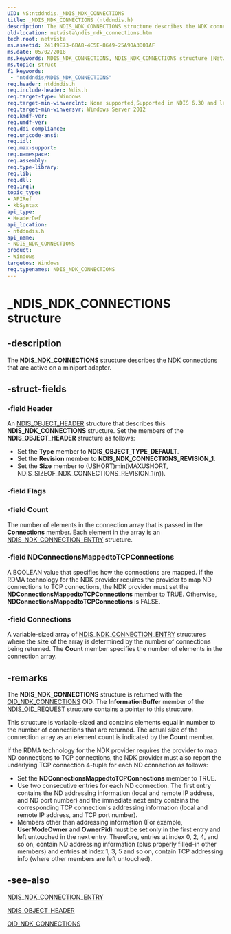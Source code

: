 ```yaml
---
UID: NS:ntddndis._NDIS_NDK_CONNECTIONS
title: _NDIS_NDK_CONNECTIONS (ntddndis.h)
description: The NDIS_NDK_CONNECTIONS structure describes the NDK connections that are active on a miniport adapter.
old-location: netvista\ndis_ndk_connections.htm
tech.root: netvista
ms.assetid: 24149E73-6BA8-4C5E-8649-25A90A3D01AF
ms.date: 05/02/2018
ms.keywords: NDIS_NDK_CONNECTIONS, NDIS_NDK_CONNECTIONS structure [Network Drivers Starting with Windows Vista], PNDIS_NDK_CONNECTIONS, PNDIS_NDK_CONNECTIONS structure pointer [Network Drivers Starting with Windows Vista], _NDIS_NDK_CONNECTIONS, netvista.ndis_ndk_connections, ntddndis/NDIS_NDK_CONNECTIONS, ntddndis/PNDIS_NDK_CONNECTIONS
ms.topic: struct
f1_keywords:
 - "ntddndis/NDIS_NDK_CONNECTIONS"
req.header: ntddndis.h
req.include-header: Ndis.h
req.target-type: Windows
req.target-min-winverclnt: None supported,Supported in NDIS 6.30 and later.
req.target-min-winversvr: Windows Server 2012
req.kmdf-ver: 
req.umdf-ver: 
req.ddi-compliance: 
req.unicode-ansi: 
req.idl: 
req.max-support: 
req.namespace: 
req.assembly: 
req.type-library: 
req.lib: 
req.dll: 
req.irql: 
topic_type:
- APIRef
- kbSyntax
api_type:
- HeaderDef
api_location:
- ntddndis.h
api_name:
- NDIS_NDK_CONNECTIONS
product:
- Windows
targetos: Windows
req.typenames: NDIS_NDK_CONNECTIONS
---
```


# _NDIS_NDK_CONNECTIONS structure


## -description


The <b>NDIS_NDK_CONNECTIONS</b> structure describes the NDK connections that are active on a miniport adapter.


## -struct-fields




### -field Header

An <a href="https://docs.microsoft.com/windows-hardware/drivers/ddi/content/ntddndis/ns-ntddndis-_ndis_object_header">NDIS_OBJECT_HEADER</a> structure that describes this <b>NDIS_NDK_CONNECTIONS</b> structure. Set the members of the <b>NDIS_OBJECT_HEADER</b> structure as follows:

<ul>
<li>Set the <b>Type</b> member to <b>NDIS_OBJECT_TYPE_DEFAULT</b>.</li>
<li>Set the <b>Revision</b> member to <b>NDIS_NDK_CONNECTIONS_REVISION_1</b>.</li>
<li>Set the <b>Size</b> member to (USHORT)min(MAXUSHORT, NDIS_SIZEOF_NDK_CONNECTIONS_REVISION_1(n)).</li>
</ul>

### -field Flags

 


### -field Count

The number of elements in the connection array that is passed in the <b>Connections</b> member. Each element in the array is an <a href="https://docs.microsoft.com/windows-hardware/drivers/ddi/content/ntddndis/ns-ntddndis-_ndis_ndk_connection_entry">NDIS_NDK_CONNECTION_ENTRY</a> structure. 


### -field NDConnectionsMappedtoTCPConnections

A BOOLEAN value that specifies how the connections are mapped. If the RDMA technology for the NDK provider requires the provider to map ND connections to TCP connections, the NDK provider must set the <b>NDConnectionsMappedtoTCPConnections</b> member to TRUE. Otherwise, <b>NDConnectionsMappedtoTCPConnections</b> is FALSE.


### -field Connections

A variable-sized array of <a href="https://docs.microsoft.com/windows-hardware/drivers/ddi/content/ntddndis/ns-ntddndis-_ndis_ndk_connection_entry">NDIS_NDK_CONNECTION_ENTRY</a> structures where the size of the array is determined by the number of connections being returned. The <b>Count</b> member  specifies the number of elements in the connection array. 


## -remarks



The <b>NDIS_NDK_CONNECTIONS</b> structure is returned with the <a href="https://docs.microsoft.com/windows-hardware/drivers/network/oid-ndk-connections">OID_NDK_CONNECTIONS</a> OID. The <b>InformationBuffer</b> member of the <a href="https://docs.microsoft.com/windows-hardware/drivers/ddi/content/ndis/ns-ndis-_ndis_oid_request">NDIS_OID_REQUEST</a> structure contains a pointer to this structure.



This structure is variable-sized and contains elements equal in number to the number of connections that are returned. The actual size of the connection array as an element count is indicated by the <b>Count</b> member. 

If the RDMA technology for the NDK provider requires the provider to map ND connections to TCP connections, the NDK provider must also report the underlying TCP connection 4-tuple for each ND connection as follows:

<ul>
<li>Set the <b>NDConnectionsMappedtoTCPConnections</b> member to TRUE.</li>
<li>Use two consecutive entries for each ND connection. The first entry contains the ND addressing information (local and remote IP address, and ND port number) and the immediate next entry contains the corresponding TCP connection's addressing information (local and remote IP address, and TCP port number). 

</li>
<li>Members other than addressing information (For example, <b>UserModeOwner</b> and <b>OwnerPid</b>) must be set only in the first entry  and left untouched in the next entry. Therefore, entries at index 0, 2, 4, and so on, contain ND addressing information (plus properly filled-in other members) and entries at index 1, 3, 5 and so on, contain TCP addressing info (where other members are left untouched).

</li>
</ul>



## -see-also




<a href="https://docs.microsoft.com/windows-hardware/drivers/ddi/content/ntddndis/ns-ntddndis-_ndis_ndk_connection_entry">NDIS_NDK_CONNECTION_ENTRY</a>



<a href="https://docs.microsoft.com/windows-hardware/drivers/ddi/content/ntddndis/ns-ntddndis-_ndis_object_header">NDIS_OBJECT_HEADER</a>



<a href="https://docs.microsoft.com/windows-hardware/drivers/network/oid-ndk-connections">OID_NDK_CONNECTIONS</a>
 

 

